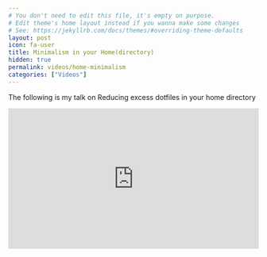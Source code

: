 ```yaml
---
# You don't need to edit this file, it's empty on purpose.
# Edit theme's home layout instead if you wanna make some changes
# See: https://jekyllrb.com/docs/themes/#overriding-theme-defaults
layout: post
icon: fa-user
title: Minimalism in your Home(directory)
hidden: true
permalink: videos/home-minimalism
categories: ["Videos"]
---
```


The following is my talk on Reducing excess dotfiles in your home directory

<style>.embed-container { position: relative; padding-bottom: 56.25%; height: 0; overflow: hidden; max-width: 100%; } .embed-container iframe, .embed-container object, .embed-container embed { position: absolute; top: 0; left: 0; width: 100%; height: 100%; }</style><div class='embed-container'><iframe src="https://www.youtube.com/embed/NzvbcBaPhXc" frameborder="0"

allow="accelerometer; autoplay; encrypted-media; gyroscope; picture-in-picture" allowfullscreen></iframe></div>
